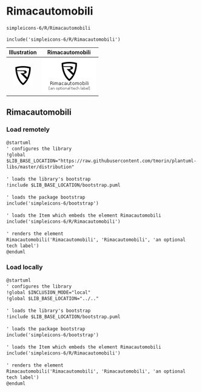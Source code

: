 # Rimacautomobili


```text
simpleicons-6/R/Rimacautomobili
```

```text
include('simpleicons-6/R/Rimacautomobili')
```



| Illustration | Rimacautomobili |
| :---: | :---: |
| ![illustration for Illustration](../../simpleicons-6/R/Rimacautomobili.png) | ![illustration for Rimacautomobili](../../simpleicons-6/R/Rimacautomobili.Local.png) |




## Rimacautomobili

### Load remotely
```plantuml
@startuml
' configures the library
!global $LIB_BASE_LOCATION="https://raw.githubusercontent.com/tmorin/plantuml-libs/master/distribution"

' loads the library's bootstrap
!include $LIB_BASE_LOCATION/bootstrap.puml

' loads the package bootstrap
include('simpleicons-6/bootstrap')

' loads the Item which embeds the element Rimacautomobili
include('simpleicons-6/R/Rimacautomobili')

' renders the element
Rimacautomobili('Rimacautomobili', 'Rimacautomobili', 'an optional tech label')
@enduml
```

### Load locally
```plantuml
@startuml
' configures the library
!global $INCLUSION_MODE="local"
!global $LIB_BASE_LOCATION="../.."

' loads the library's bootstrap
!include $LIB_BASE_LOCATION/bootstrap.puml

' loads the package bootstrap
include('simpleicons-6/bootstrap')

' loads the Item which embeds the element Rimacautomobili
include('simpleicons-6/R/Rimacautomobili')

' renders the element
Rimacautomobili('Rimacautomobili', 'Rimacautomobili', 'an optional tech label')
@enduml
```

